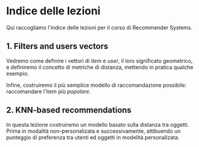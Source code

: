 # Indice delle lezioni

Qui raccogliamo l'indice delle lezioni per il corso di Recommender Systems.

## 1. Filters and users vectors

Vedremo come definire i vettori di _item_ e _user_, il loro significato geometrico, e definiremo il concetto di metriche di distanza, mettendo in pratica qualche esempio.

Infine, costruiremo il più semplice modello di raccomandazione possibile: raccomandare l'item più _popolare_.

## 2. KNN-based recommendations

In questa lezione costruiremo un modello basato sulla distanza tra oggetti. Prima in modalità non-personalizata e successivamente, attibuendo un punteggio di preferenza tra utenti ed oggetti in modelità personalizata.